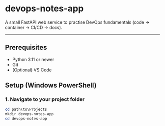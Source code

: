 # devops-notes-app
A small FastAPI web service to practise DevOps fundamentals (code → container → CI/CD → docs).

---

## Prerequisites
- Python 3.11 or newer
- Git
- (Optional) VS Code


## Setup (Windows PowerShell)

### 1. Navigate to your project folder
```powershell
cd path\to\Projects
mkdir devops-notes-app
cd devops-notes-app


